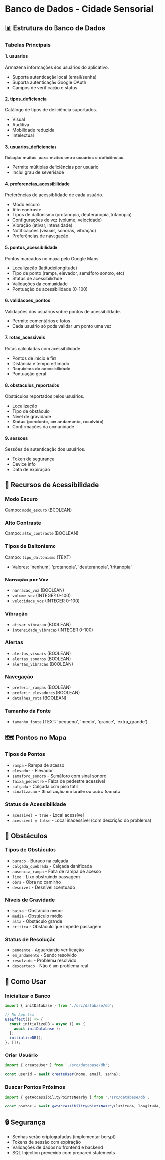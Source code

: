 # Banco de Dados - Cidade Sensorial

## 📊 Estrutura do Banco de Dados

### Tabelas Principais

#### 1. **usuarios**
Armazena informações dos usuários do aplicativo.
- Suporta autenticação local (email/senha)
- Suporta autenticação Google OAuth
- Campos de verificação e status

#### 2. **tipos_deficiencia**
Catálogo de tipos de deficiência suportados.
- Visual
- Auditiva
- Mobilidade reduzida
- Intelectual

#### 3. **usuarios_deficiencias**
Relação muitos-para-muitos entre usuários e deficiências.
- Permite múltiplas deficiências por usuário
- Inclui grau de severidade

#### 4. **preferencias_acessibilidade**
Preferências de acessibilidade de cada usuário.
- Modo escuro
- Alto contraste
- Tipos de daltonismo (protanopia, deuteranopia, tritanopia)
- Configurações de voz (volume, velocidade)
- Vibração (ativar, intensidade)
- Notificações (visuais, sonoras, vibração)
- Preferências de navegação

#### 5. **pontos_acessibilidade**
Pontos marcados no mapa pelo Google Maps.
- Localização (latitude/longitude)
- Tipo de ponto (rampa, elevador, semáforo sonoro, etc)
- Status de acessibilidade
- Validações da comunidade
- Pontuação de acessibilidade (0-100)

#### 6. **validacoes_pontos**
Validações dos usuários sobre pontos de acessibilidade.
- Permite comentários e fotos
- Cada usuário só pode validar um ponto uma vez

#### 7. **rotas_acessiveis**
Rotas calculadas com acessibilidade.
- Pontos de início e fim
- Distância e tempo estimado
- Requisitos de acessibilidade
- Pontuação geral

#### 8. **obstaculos_reportados**
Obstáculos reportados pelos usuários.
- Localização
- Tipo de obstáculo
- Nível de gravidade
- Status (pendente, em andamento, resolvido)
- Confirmações da comunidade

#### 9. **sessoes**
Sessões de autenticação dos usuários.
- Token de segurança
- Device info
- Data de expiração

## 🎨 Recursos de Acessibilidade

### Modo Escuro
Campo: `modo_escuro` (BOOLEAN)

### Alto Contraste
Campo: `alto_contraste` (BOOLEAN)

### Tipos de Daltonismo
Campo: `tipo_daltonismo` (TEXT)
- Valores: 'nenhum', 'protanopia', 'deuteranopia', 'tritanopia'

### Narração por Voz
- `narracao_voz` (BOOLEAN)
- `volume_voz` (INTEGER 0-100)
- `velocidade_voz` (INTEGER 0-100)

### Vibração
- `ativar_vibracao` (BOOLEAN)
- `intensidade_vibracao` (INTEGER 0-100)

### Alertas
- `alertas_visuais` (BOOLEAN)
- `alertas_sonoros` (BOOLEAN)
- `alertas_vibracao` (BOOLEAN)

### Navegação
- `preferir_rampas` (BOOLEAN)
- `preferir_elevadores` (BOOLEAN)
- `detalhes_rota` (BOOLEAN)

### Tamanho da Fonte
- `tamanho_fonte` (TEXT: 'pequeno', 'medio', 'grande', 'extra_grande')

## 🗺️ Pontos no Mapa

### Tipos de Pontos
- `rampa` - Rampa de acesso
- `elevador` - Elevador
- `semaforo_sonoro` - Semáforo com sinal sonoro
- `faixa_pedestre` - Faixa de pedestre acessível
- `calçada` - Calçada com piso tátil
- `sinalizacao` - Sinalização em braile ou outro formato

### Status de Acessibilidade
- `acessivel = true` - Local acessível
- `acessivel = false` - Local inacessível (com descrição do problema)

## 🚧 Obstáculos

### Tipos de Obstáculos
- `buraco` - Buraco na calçada
- `calçada_quebrada` - Calçada danificada
- `ausencia_rampa` - Falta de rampa de acesso
- `lixo` - Lixo obstruindo passagem
- `obra` - Obra no caminho
- `desnivel` - Desnível acentuado

### Níveis de Gravidade
- `baixa` - Obstáculo menor
- `media` - Obstáculo médio
- `alta` - Obstáculo grande
- `critica` - Obstáculo que impede passagem

### Status de Resolução
- `pendente` - Aguardando verificação
- `em_andamento` - Sendo resolvido
- `resolvido` - Problema resolvido
- `descartado` - Não é um problema real

## 📱 Como Usar

### Inicializar o Banco
```javascript
import { initDatabase } from './src/database/db';

// No App.tsx
useEffect(() => {
  const initializeDB = async () => {
    await initDatabase();
  };
  initializeDB();
}, []);
```

### Criar Usuário
```javascript
import { createUser } from './src/database/db';

const userId = await createUser(nome, email, senha);
```

### Buscar Pontos Próximos
```javascript
import { getAccessibilityPointsNearby } from './src/database/db';

const pontos = await getAccessibilityPointsNearby(latitude, longitude, 5); // 5km
```

## 🔒 Segurança

- Senhas serão criptografadas (implementar bcrypt)
- Tokens de sessão com expiração
- Validações de dados no frontend e backend
- SQL Injection prevenido com prepared statements

